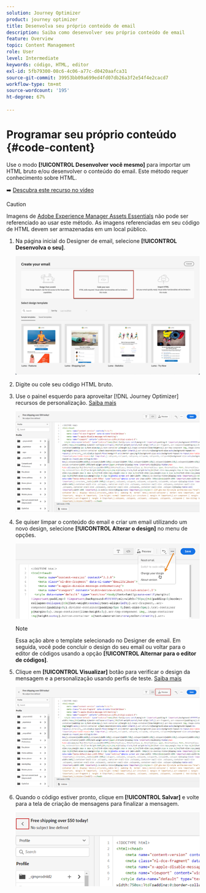 ```yaml
---
solution: Journey Optimizer
product: journey optimizer
title: Desenvolva seu próprio conteúdo de email
description: Saiba como desenvolver seu próprio conteúdo de email
feature: Overview
topic: Content Management
role: User
level: Intermediate
keywords: código, HTML, editor
exl-id: 5fb79300-08c6-4c06-a77c-d0420aafca31
source-git-commit: 39953bb09a699ed4fd07db26a3f2e54f4e2cacd7
workflow-type: tm+mt
source-wordcount: '195'
ht-degree: 67%

---
```


# Programar seu próprio conteúdo {#code-content}

Use o modo **[!UICONTROL Desenvolver você mesmo]** para importar um HTML bruto e/ou desenvolver o conteúdo do email. Este método requer conhecimento sobre HTML.

➡️ [Descubra este recurso no vídeo](#video)

>[!CAUTION]
>
> Imagens de [Adobe Experience Manager Assets Essentials](../content-management/assets-essentials.md) não pode ser referenciado ao usar este método. As imagens referenciadas em seu código de HTML devem ser armazenadas em um local público.

1. Na página inicial do Designer de email, selecione **[!UICONTROL Desenvolva o seu]**.

   ![](assets/code-your-own.png)

1. Digite ou cole seu código HTML bruto.

1. Use o painel esquerdo para aproveitar [!DNL Journey Optimizer] recursos de personalização. [Saiba mais](../personalization/personalize.md)

   ![](assets/code-editor.png)

1. Se quiser limpar o conteúdo do email e criar um email utilizando um novo design, selecione **[!UICONTROL Alterar o design]** no menu de opções.

   ![](assets/code-editor-change-design.png)

   >[!NOTE]
   >
   >Essa ação abre o template selecionado no Designer de email. Em seguida, você pode concluir o design do seu email ou voltar para o editor de códigos usando a opção **[!UICONTROL Alternar para o editor de códigos]**.

1. Clique em **[!UICONTROL Visualizar]** botão para verificar o design da mensagem e a personalização usando perfis de teste. [Saiba mais](preview.md)

   ![](assets/code-editor-preview.png)

1. Quando o código estiver pronto, clique em **[!UICONTROL Salvar]** e volte para a tela de criação de mensagens para finalizar a mensagem.

   ![](assets/code-editor-save.png)
